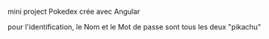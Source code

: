mini project Pokedex crée avec Angular

pour l'identification, le Nom et le Mot de passe sont tous les deux "pikachu"
